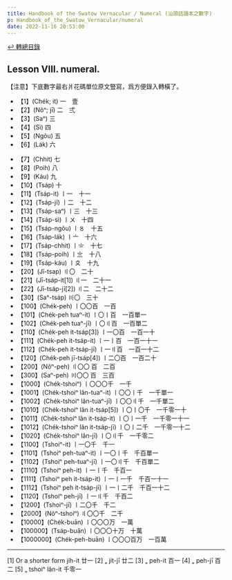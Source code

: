 ```yaml
---
title: Handbook of the Swatow Vernacular / Numeral (汕頭話讀本之數字)
p: Handbook_of_the_Swatow_Vernacular/numeral
date: 2022-11-16 20:53:00
---
```


[↩️ 轉總目錄](/Handbook_of_the_Swatow_Vernacular)

## Lesson VIII. numeral.

【注意】下底數字最右爿花碼單位原文豎寫，爲方便錄入轉橫了。

* 【1】(Chék; it) 一　壹
* 【2】(Nõⁿ; jī) 二　弍
* 【3】(Saⁿ) 三
* 【4】(Sì) 四
* 【5】(Ngõu) 五
* 【6】(Lák) 六
<!--more-->
* 【7】(Chhit) 七
* 【8】(Poih) 八
* 【9】(Káu) 九
* 【10】(Tsáp) 十
* 【11】(Tsáp-it) 〡一　十一
* 【12】(Tsáp-jī) 〡二　十二
* 【13】(Tsáp-saⁿ) 〡三　十三
* 【14】(Tsáp-sì) 〡〤　十四
* 【15】(Tsáp-ngõu) 〡〥　十五
* 【16】(Tsáp-lák) 〡〦　十六
* 【17】(Tsáp-chhit) 〡〧　十七
* 【18】(Tsáp-poih) 〡〨　十八
* 【19】(Tsáp-káu) 〡〩　十九
* 【20】(Jī-tsap) 〢〇　二十
* 【21】(Jī-tsáp-it[1]) 〢一　二十一
* 【22】(Jī-tsáp-jī[2]) 〢二　二十二
* 【30】(Saⁿ-tsáp) 〣〇　三十
* 【100】(Chék-peh) 〡〇〇百　一百
* 【101】(Chék-peh tuaⁿ-it) 〡〇〡百　一百單一
* 【102】(Chék-peh tuaⁿ-jī) 〡〇〢百　一百單二
* 【110】(Chék-peh it-tsáp[3]) 〡一〇百　一百一十
* 【111】(Chék-peh it-tsáp-it) 〡一〡百　一百一十一
* 【112】(Chék-peh it-tsáp-jī) 〡一〢百　一百一十二
* 【120】(Chék-peh jī-tsáp[4]) 〡二〇百　一百二十
* 【200】(Nõⁿ-peh) 〢〇〇 百　二百
* 【300】(Saⁿ-peh) 〣〇〇 百　三百
* 【1000】(Chék-tshoiⁿ) 〡〇〇〇千　一千
* 【1001】(Chék-tshoiⁿ lân-tuaⁿ-it) 〡〇〇〡千　一千單一
* 【1002】(Chék-tshoiⁿ lân-tuaⁿ-jī) 〡〇〇〢千　一千單二
* 【1010】(Chék-tshoiⁿ lân it-tsáp[5]) 〡〇〡〇千　一千零一十
* 【1011】(Chék-tshoiⁿ lân it-tsáp-it) 〡〇〡一千　一千零一十一
* 【1012】(Chék-tshoiⁿ lân it-tsáp-jī) 〡〇〡二千　一千零一十二
* 【1020】(Chék-tshoiⁿ lân-jī) 〡〇〢千　一千零二
* 【1100】(Tshoiⁿ-it) 〡一〇千　千一
* 【1101】(Tshoiⁿ peh-tuaⁿ-it) 〡一〇〡千　千百單一
* 【1102】(Tshoiⁿ peh-tuaⁿ-jī) 〡一〇〢千　千百單二
* 【1110】(Tshoiⁿ peh-it) 〡一〡千　千百一
* 【1111】(Tshoiⁿ peh it-tsáp-it) 〡一〡一千　千百一十一
* 【1112】(Tshoiⁿ peh it-tsáp-jī) 〡一〡二千　千百一十二
* 【1120】(Tshoiⁿ peh-jī) 〡一〢千　千百二
* 【1200】(Tshoiⁿ-jī) 〡二〇千　千二
* 【2000】(Nõⁿ-tshoiⁿ) 〢〇〇千　二千
* 【10000】(Chék-buān) 〡〇〇〇万　一萬
* 【100000】(Tsáp-buān) 〡〇〇〇十万　十萬
* 【1000000】(Chék-peh-buān) 〡〇〇〇百万　一百萬

------
[1] Or a shorter form jíh-it 廿一
[2] „ jít-jī 廿二
[3] „ peh-it 百一
[4] „ peh-jī 百二
[5] „ tshoiⁿ lân-it 千零一

